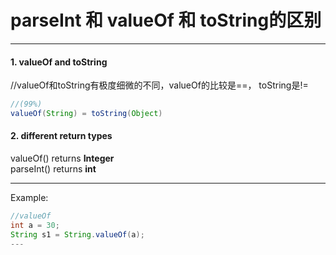 # parseInt 和 valueOf 和 toString的区别
---
#### 1. valueOf and toString
//valueOf和toString有极度细微的不同，valueOf的比较是==， toString是!=
```java
//(99%)
valueOf(String) = toString(Object)
```


#### 2. different return types
valueOf() returns **Integer**
<br>
parseInt()  returns **int**

---

Example:
```java
//valueOf
int a = 30;
String s1 = String.valueOf(a);
---


```

